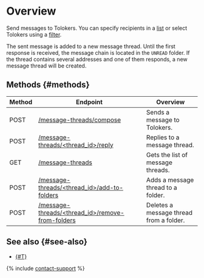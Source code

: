 # Overview

Send messages to Tolokers. You can specify recipients in a [list](message-send.md#spis) or select Tolokers using a [filter](message-send.md#didi).

The sent message is added to a new message thread. Until the first response is received, the message chain is located in the `UNREAD` folder. If the thread contains several addresses and one of them responds, a new message thread will be created.

## Methods {#methods}

Method | Endpoint | Overview
----- | ----- | -----
POST | [/message-threads/compose](message-send.md) | Sends a message to Tolokers.
POST | [/message-threads/<thread_id>/reply](reply-message.md) | Replies to a message thread.
GET | [/message-threads](get-chain-list.md) | Gets the list of message threads.
POST | [/message-threads/<thread_id>/add-to-folders](move-message.md) | Adds a message thread to a folder.
POST | [/message-threads/<thread_id>/remove-from-folders](move-message.md) | Deletes a message thread from a folder.

## See also {#see-also}

- [{#T}](../../guide/concepts/messaging.md)

{% include [contact-support](../../guide/_includes/contact-support.md) %}